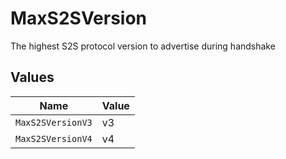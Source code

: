 # MaxS2SVersion

The highest S2S protocol version to advertise during handshake


## Values

| Name              | Value             |
| ----------------- | ----------------- |
| `MaxS2SVersionV3` | v3                |
| `MaxS2SVersionV4` | v4                |